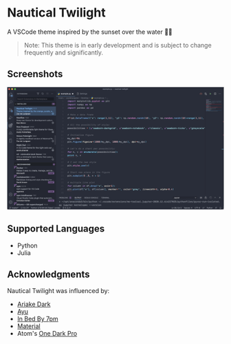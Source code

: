 

# Nautical Twilight

A VSCode theme inspired by the sunset over the water 🌅⚓

> Note: This theme is in early development and is subject to change frequently and significantly.

## Screenshots
![Python Example](img/Python.png)

## Supported Languages
* Python
* Julia

## Acknowledgments
Nautical Twilight was influenced by:
* [Ariake Dark](https://marketplace.visualstudio.com/items?itemName=wart.ariake-dark)
* [Ayu](https://marketplace.visualstudio.com/items?itemName=teabyii.ayu)
* [In Bed By 7pm](https://marketplace.visualstudio.com/items?itemName=sdras.inbedby7pm)
* [Material](https://marketplace.visualstudio.com/items?itemName=Equinusocio.vsc-material-theme)
* Atom's [One Dark Pro](https://atom.io/themes/one-dark-syntax)